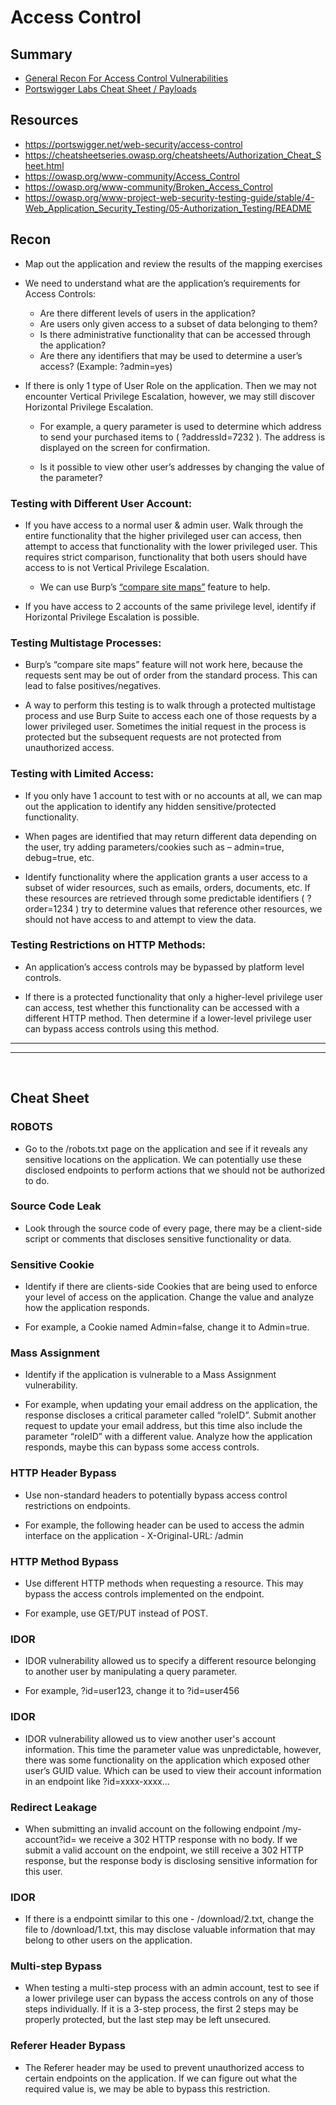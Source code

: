 # Access Control

## Summary

* [General Recon For Access Control Vulnerabilities](#recon)
* [Portswigger Labs Cheat Sheet / Payloads](#cheat-sheet)

## Resources

* https://portswigger.net/web-security/access-control
* https://cheatsheetseries.owasp.org/cheatsheets/Authorization_Cheat_Sheet.html
* https://owasp.org/www-community/Access_Control
* https://owasp.org/www-community/Broken_Access_Control
* https://owasp.org/www-project-web-security-testing-guide/stable/4-Web_Application_Security_Testing/05-Authorization_Testing/README

## Recon

* Map out the application and review the results of the mapping exercises

* We need to understand what are the application’s requirements for Access Controls:  

    * Are there different levels of users in the application?
    * Are users only given access to a subset of data belonging to them?
    * Is there administrative functionality that can be accessed through the application?
    * Are there any identifiers that may be used to determine a user’s access? (Example: ?admin=yes)


* If there is only 1 type of User Role on the application.  Then we may not encounter Vertical Privilege Escalation, however, we may still discover Horizontal Privilege Escalation.  

   * For example, a query parameter is used to determine which address to send your purchased items to ( ?addressId=7232 ).  The address is  displayed on the screen for confirmation.  
   
   * Is it possible to view other user’s addresses by changing the value of the parameter?



### Testing with Different User Account:

* If you have access to a normal user & admin user.  Walk through the entire functionality that the higher privileged user can access, then attempt to access that functionality with the lower privileged user.  This requires strict comparison, functionality that both users should have access to is not Vertical Privilege Escalation.  

   * We can use Burp’s [“compare site maps”](https://medium.com/@chris-m0/how-to-use-burp-suites-compare-site-maps-function-799f5b742dfc) feature to help.

* If you have access to 2 accounts of the same privilege level, identify if Horizontal Privilege Escalation is possible.

### Testing Multistage Processes:

* Burp’s “compare site maps” feature will not work here, because the requests sent may be out of order from the standard process.  This can lead to false positives/negatives.

* A way to perform this testing is to walk through a protected multistage process and use Burp Suite to access each one of those requests by a lower privileged user.  Sometimes the initial request in the process is protected but the subsequent requests are not protected from unauthorized access.

### Testing with Limited Access:

* If you only have 1 account to test with or no accounts at all, we can map out the application to identify any hidden sensitive/protected functionality.

* When pages are identified that may return different data depending on the user, try adding parameters/cookies such as  –  admin=true, debug=true, etc.

* Identify functionality where the application grants a user access to a subset of wider resources, such as emails, orders, documents, etc.  If these resources are retrieved through some predictable identifiers ( ?order=1234 ) try to determine values that reference other resources, we should not have access to and attempt to view the data.

### Testing Restrictions on HTTP Methods:

* An application’s access controls may be bypassed by platform level controls.

* If there is a protected functionality that only a higher-level privilege user can access, test whether this functionality can be accessed with a different HTTP method.  Then determine if a lower-level privilege user can bypass access controls using this method.

---
---
<br>

## Cheat Sheet

### ROBOTS
* Go to the /robots.txt page on the application and see if it reveals any sensitive locations on the application.  We can potentially use these disclosed endpoints to perform actions that we should not be authorized to do.

### Source Code Leak
* Look through the source code of every page, there may be a client-side script or comments that discloses sensitive functionality or data.

### Sensitive Cookie
* Identify if there are clients-side Cookies that are being used to enforce your level of access on the application.  Change the value and analyze how the application responds.

* For example, a Cookie named Admin=false, change it to Admin=true.

### Mass Assignment
* Identify if the application is vulnerable to a Mass Assignment vulnerability.  

* For example, when updating your email address on the application, the response discloses a critical parameter called “roleID”.  Submit another request to update your email address, but this time also include the parameter “roleID” with a different value.  Analyze how the application responds, maybe this can bypass some access controls.

### HTTP Header Bypass
* Use non-standard headers to potentially bypass access control restrictions on endpoints.

* For example, the following header can be used to access the admin interface on the application  -  X-Original-URL: /admin  

### HTTP Method Bypass
* Use different HTTP methods when requesting a resource.  This may bypass the access controls implemented on the endpoint.  

* For example, use GET/PUT instead of POST.

### IDOR
* IDOR vulnerability allowed us to specify a different resource belonging to another user by manipulating a query parameter.  

* For example, ?id=user123, change it to ?id=user456

### IDOR
* IDOR vulnerability allowed us to view another user's account information.  This time the parameter value was unpredictable, however, there was some functionality on the application which exposed other user’s GUID value.  Which can be used to view their account information in an endpoint like ?id=xxxx-xxxx…

### Redirect Leakage
* When submitting an invalid account on the following endpoint /my-account?id= we receive a 302 HTTP response with no body.  If we submit a valid account on the endpoint, we still receive a 302 HTTP response, but the response body is disclosing sensitive information for this user.

### IDOR
* If there is a endpointt similar to this one  -  /download/2.txt, change the file to /download/1.txt, this may disclose valuable information that may belong to other users on the application.

### Multi-step Bypass
* When testing a multi-step process with an admin account, test to see if a lower privilege user can bypass the access controls on any of those steps individually.  If it is a 3-step process, the first 2 steps may be properly protected, but the last step may be left unsecured.

### Referer Header Bypass
* The Referer header may be used to prevent unauthorized access to certain endpoints on the application.  If we can figure out what the required value is, we may be able to bypass this restriction.
